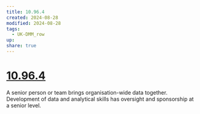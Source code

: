 ```yaml
---
title: 10.96.4
created: 2024-08-28
modified: 2024-08-28
tags:
  - UK-DMM_row
up: 
share: true
---
```

# [10.96.4](10.96.4.md)

A senior person or team brings organisation-wide data together. Development of data and analytical skills has oversight and sponsorship at a senior level.
